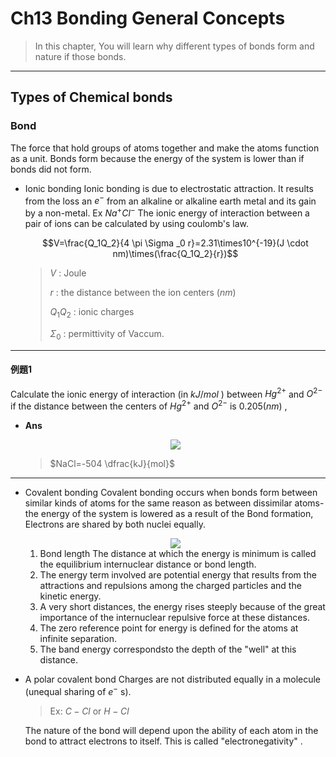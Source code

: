 # Ch13 Bonding General Concepts

> In this chapter, You will learn why different types of bonds form and nature if those bonds.

---

## Types of Chemical bonds

### Bond

  The force that hold groups of atoms together and make the atoms function as a unit. Bonds form because the energy of the system is lower than if bonds did not form.

* Ionic bonding
  Ionic bonding is due to electrostatic attraction. It results from the loss an $e^-$ from an alkaline or alkaline earth metal and its gain by a non-metal. Ex $Na^+Cl^-$
  The ionic energy of interaction between a pair of ions can be calculated by using coulomb's law.

  $$V=\frac{Q_1Q_2}{4 \pi \Sigma _0 r}=2.31\times10^{-19}(J \cdot nm)\times(\frac{Q_1Q_2}{r})$$

  > $V$ : Joule
  >
  > $r$ : the distance between the ion centers $(nm)$
  >
  > $Q_1Q_2$ : ionic charges
  >
  > $\Sigma_0$ : permittivity of Vaccum.

---

#### 例題1

Calculate the ionic energy of interaction (in $kJ/mol$ ) between $Hg^{2+}$ and $O^{2-}$ if the distance between the centers of $Hg^{2+}$ and $O^{2-}$ is $0.205 (nm)$ ,

* **Ans**

  <div align=center><img src= width=50%></div>

  > $NaCl=-504 \dfrac{kJ}{mol}$

---

* Covalent bonding
  Covalent bonding occurs when bonds form between similar kinds of atoms for the same reason as between dissimilar atoms- the energy of the system is lowered as a result of the Bond formation, Electrons are shared by both nuclei equally.

  <div align=center><img src= width=50%></div>

  1. Bond length
     The distance at which the energy is minimum is called the equilibrium internuclear distance or bond length.
  2. The energy term involved are potential energy that results from the attractions and repulsions among the charged particles and the kinetic energy.
  3. A very short distances, the energy rises steeply because of the great importance of the internuclear repulsive force at these distances.
  4. The zero reference point for energy is defined for the atoms at infinite separation.
  5. The band energy correspondsto the depth of the "well" at this distance.

* A polar covalent bond
  Charges are not distributed equally in a molecule (unequal sharing of $e^-$ s).
  > Ex: $C-Cl$ or $H-Cl$

  The nature of the bond will depend upon the ability of each atom in the bond to attract electrons to itself. This is called "electronegativity" .
